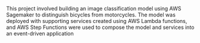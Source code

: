 This project involved building an image classification model using AWS Sagemaker to distinguish bicycles from motorcycles. The model was deployed with supporting services created using AWS Lambda functions, and AWS Step Functions were used to compose the model and services into an event-driven application
